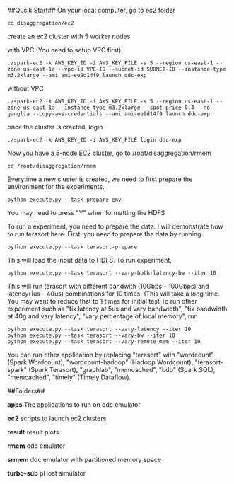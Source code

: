 ##Qucik Start##
On your local computer, go to ec2 folder

```
cd disaggregation/ec2
```
create an ec2 cluster with 5 worker nodes

with VPC (You need to setup VPC first)
```
./spark-ec2 -k AWS_KEY_ID -i AWS_KEY_FILE -s 5 --region us-east-1 --zone us-east-1a --vpc-id VPC-ID --subnet-id SUBNET-ID --instance-type m3.2xlarge --ami ami-ee9d14f9 launch ddc-exp
```
without VPC
```
./spark-ec2 -k AWS_KEY_ID -i AWS_KEY_FILE -s 5 --region us-east-1 --zone us-east-1a --instance-type m3.2xlarge --spot-price 0.4 --no-ganglia --copy-aws-credentials --ami ami-ee9d14f9 launch ddc-exp
```
once the cluster is craeted, login
```
./spark-ec2 -k AWS_KEY_ID -i AWS_KEY_FILE login ddc-exp
```
Now you have a 5-node EC2 cluster, go to /root/disaggregation/rmem
```
cd /root/disaggregation/rmem
```
Everytime a new cluster is created, we need to first prepare the environment for the experiments.
```
python execute.py --task prepare-env
```
You may need to press "Y" when formatting the HDFS

To run a experiment, you need to prepare the data. I will demonstrate how to run terasort here.
First, you need to prepare the data by running
```
python execute.py --task terasort-prepare
```
This will load the input data to HDFS.
To run experiment,
```
python execute.py --task terasort --vary-both-latency-bw --iter 10
```
This will run terasort with different bandwith (10Gbps - 100Gbps) and latency(1us - 40us) combinations for 10 times. (This will take a long time. You may want to reduce that to 1 times for initial test
To run other experiment such as "fix latency at 5us and vary bandwidth", "fix bandwidth at 40g and vary latency", "vary percentage of local memory", run
```
python execute.py --task terasort --vary-latency --iter 10
python execute.py --task terasort --vary-bw --iter 10
python execute.py --task terasort --vary-remote-mem --iter 10
```
You can run other application by replacing "terasort" with "wordcount" (Spark Wordcount), "wordcount-hadoop" (Hadoop Wordcount), "terasort-spark" (Spark Terasort), "graphlab", "memcached", "bdb" (Spark SQL), "memcached", "timely" (Timely Dataflow).

##Folders##

**apps** The applications to run on ddc emulator

**ec2** scripts to launch ec2 clusters

**result** result plots

**rmem**	ddc emulator

**srmem**	ddc emulator with partitioned memory space

**turbo-sub** pHost simulator




